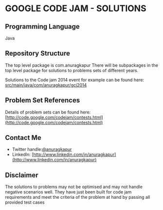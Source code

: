 GOOGLE CODE JAM - SOLUTIONS
===========================

Programming Language
--------------------
Java

Repository Structure
--------------------
The top level package is com.anuragkapur
There will be subpackages in the top level package for solutions to problems sets of different years.

Solutions to the Code jam 2014 event for example can be found here:
[src/main/java/com/anuragkapur/gcj2014](src/main/java/com/anuragkapur/gcj2014/README.md)

Problem Set References
----------------------
Details of problem sets can be found here: [http://code.google.com/codejam/contests.html](http://code.google.com/codejam/contests.html)

Contact Me
----------
* Twitter handle:[@anuragkapur][twitterlink]
* LinkedIn: [http://www.linkedin.com/in/anuragkapur](http://www.linkedin.com/in/anuragkapur)

Disclaimer
----------
The solutions to problems may not be optimised and may not handle negative scenarios well. They have just been built for code jam requirements and meet the criteria of the problem at hand by passing all provided test cases

[twitterlink]: http://twitter.com/anuragkapur
